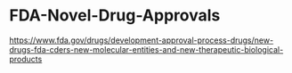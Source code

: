 # FDA-Novel-Drug-Approvals
https://www.fda.gov/drugs/development-approval-process-drugs/new-drugs-fda-cders-new-molecular-entities-and-new-therapeutic-biological-products
